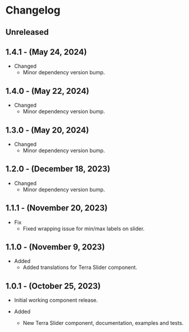 # Changelog

## Unreleased

## 1.4.1 - (May 24, 2024)

* Changed
  * Minor dependency version bump.

## 1.4.0 - (May 22, 2024)

* Changed
  * Minor dependency version bump.

## 1.3.0 - (May 20, 2024)

* Changed
  * Minor dependency version bump.

## 1.2.0 - (December 18, 2023)

* Changed
  * Minor dependency version bump.

## 1.1.1 - (November 20, 2023)

* Fix
  * Fixed wrapping issue for min/max labels on slider.

## 1.1.0 - (November 9, 2023)

* Added
  * Added translations for Terra Slider component.
  
## 1.0.1 - (October 25, 2023)

* Initial working component release.
  
* Added
  * New Terra Slider component, documentation, examples and tests. 
